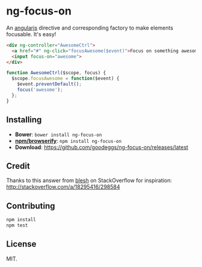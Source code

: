 # ng-focus-on

An [angularjs](http://angularjs.org/) directive and corresponding factory to make elements focusable. It's easy!

```html
<div ng-controller="AwesomeCtrl">
  <a href="#" ng-click="focusAwesome($event)">Focus on something awesome</a>
  <input focus-on="awesome">
</div>
```

```javascript
function AwesomeCtrl($scope, focus) {
  $scope.focusAwesome = function($event) {
    $event.preventDefault();
    focus('awesome');
  };
}
```

## Installing

- **Bower**: `bower install ng-focus-on`
- **[npm/browserify](http://browserify.org/)**: `npm install ng-focus-on`
- **Download**: https://github.com/goodeggs/ng-focus-on/releases/latest

## Credit

Thanks to this answer from [blesh](http://stackoverflow.com/users/135786/blesh) on StackOverflow for inspiration: http://stackoverflow.com/a/18295416/298584

## Contributing

```bash
npm install
npm test
```

## License

MIT.
